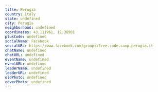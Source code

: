```yaml
---
title: Perugia
country: Italy
state: undefined
city: Perugia
neighborhood: undefined
coordinates: 43.111961, 12.38901
plusCode: undefined
socialName: Facebook
socialURL: https://www.facebook.com/groups/free.code.camp.perugia.it
chatName: undefined
chatURL: undefined
eventName: undefined
eventURL: undefined
leaderName: undefined
leaderURL: undefined
oldPhoto: undefined
coverPhoto: undefined
---
```

